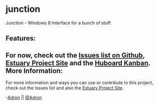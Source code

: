 junction
========

Junction - Windows 8 Interface for a bunch of stuff.

Features:
---
For now, check out the [Issues list on Github](https://github.com/Adron/junction/issues), [Estuary Project Site](http://adron.github.io/junction/) and the [Huboard Kanban](http://huboard.com/Adron/junction/board).
More Information:
---
For more information and ways you can use or contribute to this project, check out the Issues list and also the [Estuary Project Site](http://adron.github.io/junction/).

-[Adron](https://github.com/Adron) || [@Adron](http://twitter.com/adron)
